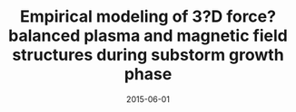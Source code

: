 ---
title: "Empirical modeling of 3?D force?balanced plasma and magnetic field structures during substorm growth phase"
collection: publications
permalink: /publication/2015-06-01-Yue
date: 2015-06-01
venue: 'Journal of Geophysical Research: Space Physics'
paperurl: 'https://doi.org/10.1002/2015JA021226'
citation: 'Yue, C., Wang, C., Nishimura, Y., Murphy, K. R., Xing, X., Lyons, L., et al. (2015). Empirical modeling of 3?D force?balanced plasma and magnetic field structures during substorm growth phase. Journal of Geophysical Research: Space Physics, 120(8), 6496-6513. '
---